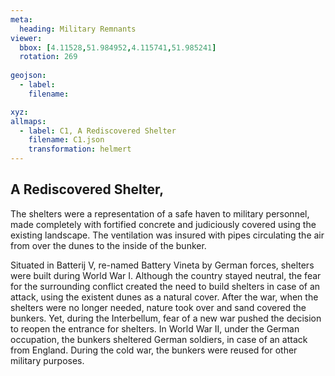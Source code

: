 ```yaml
---
meta:
  heading: Military Remnants
viewer:
  bbox: [4.11528,51.984952,4.115741,51.985241]
  rotation: 269
  
geojson:
  - label:
    filename: 

xyz:
allmaps:
  - label: C1, A Rediscovered Shelter
    filename: C1.json
    transformation: helmert
---
```


## A Rediscovered Shelter, 

The shelters were a representation of a safe haven to military personnel, made completely with fortified concrete and judiciously covered using the existing landscape. The ventilation was insured with pipes circulating the air from over the dunes to the inside of the bunker.

Situated in Batterij V, re-named Battery Vineta by German forces, shelters were built during World War I. Although the country stayed neutral, the fear for the surrounding conflict created the need to build shelters in case of an attack, using the existent dunes as a natural cover. After the war, when the shelters were no longer needed, nature took over and sand covered the bunkers. Yet, during the Interbellum, fear of a new war pushed the decision to reopen the entrance for shelters. In World War II, under the German occupation, the bunkers sheltered German soldiers, in case of an attack from England. During the cold war, the bunkers were reused for other military purposes.
